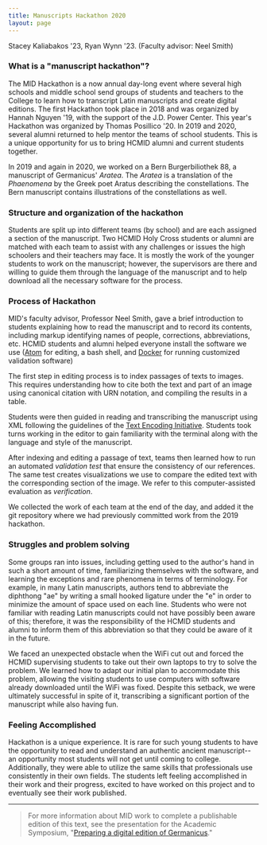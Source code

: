 ```yaml
---
title: Manuscripts Hackathon 2020
layout: page
---
```


Stacey Kaliabakos '23, Ryan Wynn '23.  (Faculty advisor: Neel Smith)


### What is a "manuscript hackathon"?

The MID Hackathon is a now annual day-long event where several high schools and middle school send groups of students and teachers to the College to learn how to transcript Latin manuscripts and create digital editions.  The first Hackathon took place in 2018 and was organized by Hannah Nguyen '19, with the support of the J.D. Power Center. This year's Hackathon was organized by Thomas Posillico '20.  In  2019 and 2020, several alumni returned to help mentor the teams of school students.  This is a unique opportunity for us to bring HCMID alumni and current students together.

In  2019 and again in 2020, we worked on a Bern Burgerbiliothek 88, a manuscript of Germanicus' *Aratea*.  The *Aratea* is a translation of the *Phaenomena* by the Greek poet Aratus describing the constellations.  The Bern manuscript contains illustrations of the  constellations as well.  


### Structure and organization of the hackathon

Students are split up into different teams (by school) and are each assigned a section of the manuscript.   Two HCMID Holy Cross students or alumni are matched with each team to assist with any challenges or issues the high schoolers and their teachers may face.  It is mostly the work of the younger students to work on the manuscript; however, the supervisors are there and willing to guide them through the language of the manuscript and to help download all the necessary software for the process.


### Process of Hackathon

MID's faculty advisor, Professor Neel Smith, gave a brief introduction to students explaining how to read the manuscript and to record its contents, including markup identifying names of people, corrections, abbreviations, etc.  HCMID students and alumni helped everyone install the software we use ([Atom](https://atom.io/) for editing, a bash shell, and [Docker](https://www.docker.com/) for running customized validation software)


The first step in editing process is to index passages of texts to images. This requires understanding how to cite both the text and part of an image using canonical citation with URN notation, and compiling the results in a table.

Students were then guided in reading and transcribing the manuscript using XML following the guidelines of the [Text Encoding Initiative](https://tei-c.org/).  Students took turns working in the editor to gain familiarity with the terminal along with the language and style of the manuscript.

After indexing and editing a passage of text, teams then learned how to run an automated *validation test* that ensure the consistency of our references.  The same test creates visualizations we use to compare the edited text with the corresponding section of the image.  We refer to this computer-assisted evaluation as *verification*.

We collected the work of each team at the end of the day, and added it the git repository where we had previously committed work from the 2019 hackathon.


### Struggles and problem solving


Some groups ran into issues, including getting used to the author's hand in such a short amount of time, familiarizing themselves with the software, and learning the exceptions and rare phenomena in terms of terminology.  For example, in many Latin manuscripts, authors tend to abbreviate the diphthong "ae" by writing a small hooked ligature under the "e" in order to minimize the amount of space used on each line.  Students who were not familiar with reading Latin manuscripts could not have possibly been aware of this; therefore, it was the responsibility of the HCMID students and alumni to inform them of this abbreviation so that they could be aware of it in the future.


We faced an unexpected obstacle when the WiFi cut out and forced the HCMID supervising students to take out their own laptops to try to solve the problem. We learned how to adapt our initial plan to accommodate this problem, allowing the visiting students to use computers with software already downloaded until the WiFi was fixed. Despite this setback, we were ultimately successful in spite of it, transcribing a significant portion of the manuscript while also having fun.


### Feeling Accomplished

Hackathon is a unique experience. It is rare for such young students to have the opportunity to read and understand an authentic ancient manuscript-- an opportunity most students will not get until coming to college. Additionally, they were able to utilize the same skills that professionals use consistently in their own fields. The students left feeling accomplished in their work and their progress, excited to have worked on this project and to eventually see their work published.

---

> For more information about MID work to complete a publishable edition of this text, see the presentation for the Academic Symposium, "[Preparing a digital edition of Germanicus](https://hcmid.github.io/academic_conference20/germanicus/)."
